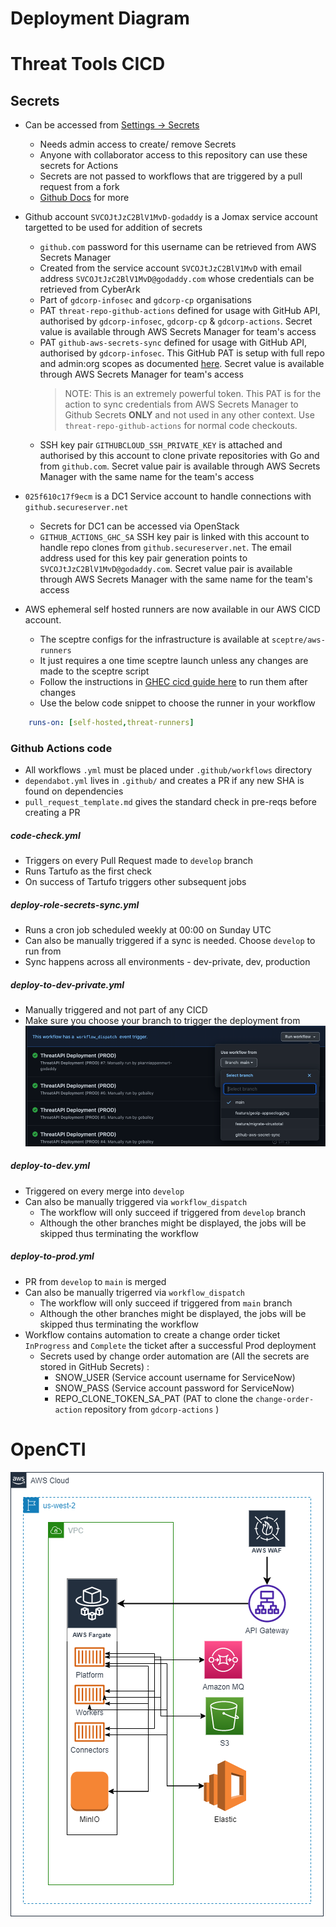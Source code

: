 # Deployment Diagram

# Threat Tools CICD

## Secrets
- Can be accessed from [Settings -> Secrets](https://github.com/gdcorp-infosec/threat-api/settings/secrets/actions)
    - Needs admin access to create/ remove Secrets
    - Anyone with collaborator access to this repository can use these secrets for Actions
    - Secrets are not passed to workflows that are triggered by a pull request from a fork
    - [Github Docs](https://docs.github.com/en/actions/reference/encrypted-secrets) for more

- Github account `SVCOJtJzC2BlV1MvD-godaddy` is a Jomax service account targetted to be used for addition of secrets
    - `github.com` password for this username can be retrieved from AWS Secrets Manager
    - Created from the service account `SVCOJtJzC2BlV1MvD` with email address `SVCOJtJzC2BlV1MvD@godaddy.com` whose credentials can be retrieved from CyberArk
    - Part of `gdcorp-infosec` and `gdcorp-cp` organisations
    - PAT `threat-repo-github-actions` defined for usage with GitHub API, authorised by  `gdcorp-infosec`, `gdcorp-cp` & `gdcorp-actions`. Secret value is available through AWS Secrets Manager for team's access
    - PAT `github-aws-secrets-sync` defined for usage with GitHub API, authorised by  `gdcorp-infosec`. This GitHub PAT is setup with full repo and admin:org scopes as documented [here](https://github.com/gdcorp-actions/update-cloud-service-credentials#environment). Secret value is available through AWS Secrets Manager for team's access
      >NOTE: This is an extremely powerful token. This PAT is for the action to sync credentials from AWS Secrets Manager to Github Secrets **ONLY** and not used in any other context. Use `threat-repo-github-actions` for normal code checkouts.
    - SSH key pair `GITHUBCLOUD_SSH_PRIVATE_KEY` is attached and authorised by this account to clone private repositories with Go and from `github.com`. Secret value pair is available through AWS Secrets Manager with the same name for the team's access

- `025f610c17f9ecm` is a DC1 Service account to handle connections with `github.secureserver.net`
    - Secrets for DC1 can be accessed via OpenStack
    - `GITHUB_ACTIONS_GHC_SA` SSH key pair is linked with this account to handle repo clones from `github.secureserver.net`. The email address used for this key pair generation points to `SVCOJtJzC2BlV1MvD@godaddy.com`. Secret value pair is available through AWS Secrets Manager with the same name for the team's access

- AWS ephemeral self hosted runners are now available in our AWS CICD account.
  - The sceptre configs for the infrastructure is available at `sceptre/aws-runners`
  - It just requires a one time sceptre launch unless any changes are made to the sceptre script
  - Follow the instructions in [GHEC cicd guide here](https://github.com/gdcorp-engineering/cicd-docs/blob/main/ghec-cicd-guide.md#2---bootstrap-the-runners) to run them after changes
  - Use the below code snippet to choose the runner in your workflow

```yaml
    runs-on: [self-hosted,threat-runners]
```
### Github Actions code
- All workflows `.yml` must be placed under `.github/workflows` directory
- `dependabot.yml` lives in `.github/` and creates a PR if any new SHA is found on dependencies
- `pull_request_template.md` gives the standard check in pre-reqs before creating a PR

##### code-check.yml
- Triggers on every Pull Request made to `develop` branch
- Runs Tartufo as the first check
- On success of Tartufo triggers other subsequent jobs

##### deploy-role-secrets-sync.yml
- Runs a cron job scheduled weekly at 00:00 on Sunday UTC
- Can also be manually triggered if a sync is needed. Choose `develop` to run from
- Sync happens across all environments - dev-private, dev, production

##### deploy-to-dev-private.yml
- Manually triggered and not part of any CICD
- Make sure you choose your branch to trigger the deployment from
  ![workflow_dispatch](./diagrams/workflow_dispatch.png)

##### deploy-to-dev.yml
- Triggered on every merge into `develop`
- Can also be manually triggered via `workflow_dispatch`
  - The workflow will only succeed if triggered from `develop` branch
  - Although the other branches might be displayed, the jobs will be skipped thus terminating the workflow

##### deploy-to-prod.yml
- PR from `develop` to `main` is merged
- Can also be manually trigerred via `workflow_dispatch`
  - The workflow will only succeed if triggered from `main` branch
  - Although the other branches might be displayed, the jobs will be skipped thus terminating the workflow
- Workflow contains automation to create a change order ticket `InProgress` and `Complete` the ticket after a successful Prod deployment
  - Secrets used by change order automation are (All the secrets are stored in GitHub Secrets) :
    - SNOW_USER (Service account username for ServiceNow)
    - SNOW_PASS (Service account password for ServiceNow)
    - REPO_CLONE_TOKEN_SA_PAT (PAT to clone the `change-order-action` repository from `gdcorp-actions` )

# OpenCTI

![OpenCTI deployment diagram](opencti/OpenCtiDeploymentDiagram.png)